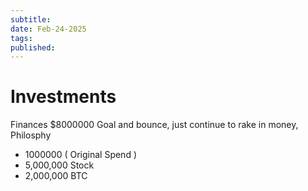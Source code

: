 ```yaml
---
subtitle:
date: Feb-24-2025
tags:
published: 
---
```


# Investments

Finances
$8000000 Goal and bounce, just continue to rake in money, Philosphy
- 1000000 ( Original Spend )
- 5,000,000 Stock
- 2,000,000 BTC
